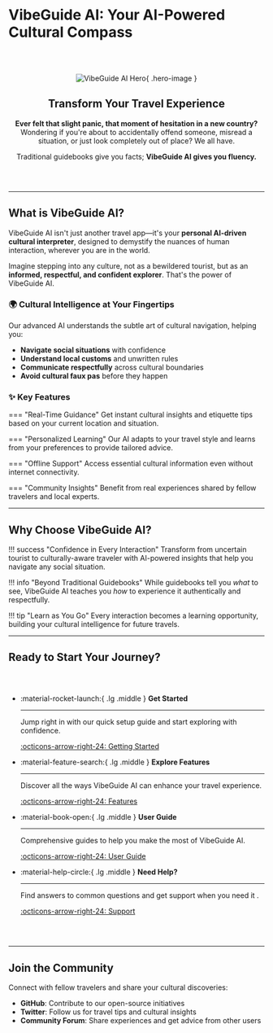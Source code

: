 # VibeGuide AI: Your AI-Powered Cultural Compass

<div class="hero-section" markdown>

![VibeGuide AI Hero](https://images.pexels.com/photos/1371360/pexels-photo-1371360.jpeg?auto=compress&cs=tinysrgb&w=1200&h=400&fit=crop){ .hero-image }

## Transform Your Travel Experience

**Ever felt that slight panic, that moment of hesitation in a new country?** Wondering if you're about to accidentally offend someone, misread a situation, or just look completely out of place? We all have.

Traditional guidebooks give you facts; **VibeGuide AI gives you fluency.**

</div>

---

## What is VibeGuide AI?

VibeGuide AI isn't just another travel app—it's your **personal AI-driven cultural interpreter**, designed to demystify the nuances of human interaction, wherever you are in the world.

Imagine stepping into any culture, not as a bewildered tourist, but as an **informed, respectful, and confident explorer**. That's the power of VibeGuide AI.

### 🌍 **Cultural Intelligence at Your Fingertips**

Our advanced AI understands the subtle art of cultural navigation, helping you:

- **Navigate social situations** with confidence
- **Understand local customs** and unwritten rules  
- **Communicate respectfully** across cultural boundaries
- **Avoid cultural faux pas** before they happen

### ✨ **Key Features**

=== "Real-Time Guidance"
    Get instant cultural insights and etiquette tips based on your current location and situation.

=== "Personalized Learning"
    Our AI adapts to your travel style and learns from your preferences to provide tailored advice.

=== "Offline Support"
    Access essential cultural information even without internet connectivity.

=== "Community Insights"
    Benefit from real experiences shared by fellow travelers and local experts.

---

## Why Choose VibeGuide AI?

!!! success "Confidence in Every Interaction"
    Transform from uncertain tourist to culturally-aware traveler with AI-powered insights that help you navigate any social situation.

!!! info "Beyond Traditional Guidebooks"
    While guidebooks tell you *what* to see, VibeGuide AI teaches you *how* to experience it authentically and respectfully.

!!! tip "Learn as You Go"
    Every interaction becomes a learning opportunity, building your cultural intelligence for future travels.

---

## Ready to Start Your Journey?

<div class="grid cards" markdown>

-   :material-rocket-launch:{ .lg .middle } **Get Started**

    ---

    Jump right in with our quick setup guide and start exploring with confidence.

    [:octicons-arrow-right-24: Getting Started](getting-started.md)

-   :material-feature-search:{ .lg .middle } **Explore Features**

    ---

    Discover all the ways VibeGuide AI can enhance your travel experience.

    [:octicons-arrow-right-24: Features](features/cultural-intelligence.md)

-   :material-book-open:{ .lg .middle } **User Guide**

    ---

    Comprehensive guides to help you make the most of VibeGuide AI.

    [:octicons-arrow-right-24: User Guide](guide/installation.md)

-   :material-help-circle:{ .lg .middle } **Need Help?**

    ---

    Find answers to common questions and get support when you need it .

    [:octicons-arrow-right-24: Support](support/faq.md)

</div>

---

## Join the Community

Connect with fellow travelers and share your cultural discoveries:

- **GitHub**: Contribute to our open-source initiatives
- **Twitter**: Follow us for travel tips and cultural insights  
- **Community Forum**: Share experiences and get advice from other users

<style>
.hero-section {
  text-align: center;
  padding: 2rem 0;
}

.hero-image {
  width: 100%;
  max-height: 300px;
  object-fit: cover;
  border-radius: 8px;
  margin-bottom: 2rem;
}

.grid.cards {
  display: grid;
  grid-template-columns: repeat(auto-fit, minmax(250px, 1fr));
  gap: 1rem;
  margin: 2rem 0;
}
</style>